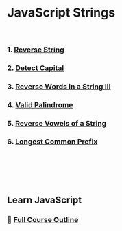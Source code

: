 # JavaScript Strings
<br/>

### 1. [Reverse String][ReverseString]

### 2. [Detect Capital][DetectCapital]

### 3. [Reverse Words in a String III][ReverseWordsInAStringIII]

### 4. [Valid Palindrome][ValidPalindrome]

### 5. [Reverse Vowels of a String][ReverseVowelsOfAString]

### 6. [Longest Common Prefix][LongestCommonPrefix]

<br/>
<br/>
<br/>
<br/>

## Learn JavaScript
### :open_book: [Full Course Outline][CourseOutline]
<br/>

[ReverseString]: https://github.com/Superklok/JavaScriptStrings/blob/main/JavaScriptReverseString.md
[DetectCapital]: https://github.com/Superklok/JavaScriptStrings/blob/main/JavaScriptDetectCapital.md
[ReverseWordsInAStringIII]: https://github.com/Superklok/JavaScriptStrings/blob/main/JavaScriptReverseWordsInAStringIII.md
[ValidPalindrome]: https://github.com/Superklok/JavaScriptStrings/blob/main/JavaScriptValidPalindrome.md
[ReverseVowelsOfAString]: https://github.com/Superklok/JavaScriptStrings/blob/main/JavaScriptReverseVowelsOfAString.md
[LongestCommonPrefix]: https://github.com/Superklok/JavaScriptStrings/blob/main/JavaScriptLongestCommonPrefix.md
[CourseOutline]: https://github.com/Superklok/LearnJavaScript
